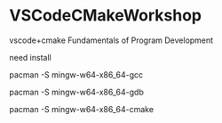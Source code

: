 # VSCodeCMakeWorkshop
vscode+cmake Fundamentals of Program Development

<!-- use msys2 -->
need install 

<!-- gcc编译器 -->
pacman -S mingw-w64-x86_64-gcc

<!-- gdb调试器 -->
pacman -S mingw-w64-x86_64-gdb

<!-- cmake -->
pacman -S mingw-w64-x86_64-cmake

